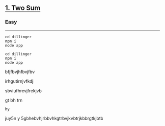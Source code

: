 [1. Two Sum](https://leetcode.com/problems/two-sum/)
---------------------------------------------------------------------------------------------------------------------------------------------

### Easy
---------------------------------------------------------------------------------------------------------------------------------------------
```
cd dillinger
npm i
node app
```
```
cd dillinger
npm i
node app
```
bfjfbvjhfbvjfbv 

irhgutirnjvfkdj

sbviufhrevjfrekjvb
 
gt
bh
trn
```
hy
```
juy5n
y
5gbhebvhjrbbvhkgtrbvjkvbtrjkbbrgtkjbtb
